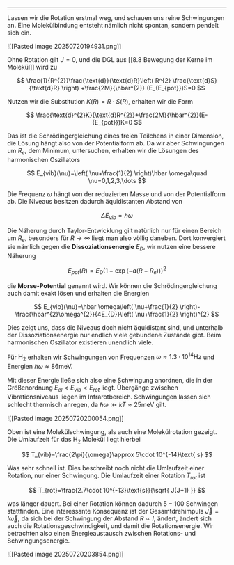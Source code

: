 ***

Lassen wir die Rotation erstmal weg, und schauen uns reine Schwingungen an. Eine Molekülbindung entsteht nämlich nicht spontan, sondern pendelt sich ein.

![[Pasted image 20250720194931.png]]

Ohne Rotation gilt $J=0$, und die DGL aus [[8.8 Bewegung der Kerne im Molekül]] wird zu

$$
\frac{1}{R^{2}}\frac{\text{d}}{\text{d}R}\left( R^{2} \frac{\text{d}S}{\text{d}R}  \right) +\frac{2M}{\hbar^{2}} (E_{E_{pot}})S=0
$$

Nutzen wir die Substitution $K(R)=R\cdot S(R)$, erhalten wir die Form

$$
\frac{\text{d}^{2}K}{\text{d}R^{2}}+\frac{2M}{\hbar^{2}}(E-{E_{pot}})K=0 
$$

Das ist die Schrödingergleichung eines freien Teilchens in einer Dimension, die Lösung hängt also von der Potentialform ab. Da wir aber Schwingungen um $R_{e}$, dem Minimum, untersuchen, erhalten wir die Lösungen des harmonischen Oszillators

$$
E_{vib}(\nu)=\left( \nu+\frac{1}{2} \right)\hbar \omega\quad \nu=0,1,2,3,\dots
$$

Die Frequenz $\omega$ hängt von der reduzierten Masse und von der Potentialform ab. Die Niveaus besitzen dadurch äquidistanten Abstand von

$$
\Delta E_{vib}=\hbar \omega
$$

Die Näherung durch Taylor-Entwicklung gilt natürlich nur für einen Bereich um $R_{e}$, besonders für $R\to \infty$ liegt man also völlig daneben. Dort konvergiert sie nämlich gegen die **Dissoziationsenergie** $E_{D}$, wir nutzen eine bessere Näherung

$$
E_{pot}(R)=E_{D}(1-\exp(-a(R-{R_{e}})))^{2}
$$

die **Morse-Potential** genannt wird. Wir können die Schrödingergleichung auch damit exakt lösen und erhalten die Energien

$$
E_{vib}(\nu)=\hbar \omega\left( \nu+\frac{1}{2} \right)- \frac{\hbar^{2}\omega^{2}}{4E_{D}}\left( \nu+\frac{1}{2} \right)^{2}
$$

Dies zeigt uns, dass die Niveaus doch nicht äquidistant sind, und unterhalb der Dissoziationsenergie nur endlich viele gebundene Zustände gibt. Beim harmonischen Oszillator existieren unendlich viele.

Für $\text{H}_{2}$ erhalten wir Schwingungen von Frequenzen $\omega \approx 1.3\cdot 10^{14}\text{Hz}$ und Energien $\hbar \omega \approx 86\text{meV}$.

Mit dieser Energie ließe sich also eine Schwingung anordnen, die in der Größenordnung $E_{el}<E_{vib}<E_{rot}$ liegt. Übergänge zwischen Vibrationsniveaus liegen im Infrarotbereich. Schwingungen lassen sich schlecht thermisch anregen, da $\hbar \omega\gg kT \approx 25\text{meV}$ gilt.

![[Pasted image 20250720200054.png]]

Oben ist eine Molekülschwingung, als auch eine Molekülrotation gezeigt. Die Umlaufzeit für das $\text{H}_{2}$ Molekül liegt hierbei

$$
T_{vib}=\frac{2\pi}{\omega}\approx 5\cdot 10^{-14}\text{ s}
$$

Was sehr schnell ist. Dies beschreibt noch nicht die Umlaufzeit einer Rotation, nur einer Schwingung. Die Umlaufzeit einer Rotation $T_{rot}$ ist

$$
T_{rot}=\frac{2.7\cdot 10^{-13}\text{s}}{\sqrt{ J(J+1) }}
$$

was länger dauert. Bei einer Rotation können dadurch $5-100$ Schwingen stattfinden. Eine interessante Konsequenz ist der Gesamtdrehimpuls $\vec{J}=I\vec{\omega}$, da sich bei der Schwingung der Abstand $R\propto I$, ändert, ändert sich auch die Rotationsgeschwindigkeit, und damit die Rotationsenergie. Wir betrachten also einen Energieaustausch zwischen Rotations- und Schwingungsenergie. 

![[Pasted image 20250720203854.png]]

